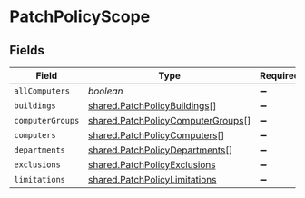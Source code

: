 # PatchPolicyScope


## Fields

| Field                                                                                         | Type                                                                                          | Required                                                                                      | Description                                                                                   |
| --------------------------------------------------------------------------------------------- | --------------------------------------------------------------------------------------------- | --------------------------------------------------------------------------------------------- | --------------------------------------------------------------------------------------------- |
| `allComputers`                                                                                | *boolean*                                                                                     | :heavy_minus_sign:                                                                            | N/A                                                                                           |
| `buildings`                                                                                   | [shared.PatchPolicyBuildings](../../../sdk/models/shared/patchpolicybuildings.md)[]           | :heavy_minus_sign:                                                                            | N/A                                                                                           |
| `computerGroups`                                                                              | [shared.PatchPolicyComputerGroups](../../../sdk/models/shared/patchpolicycomputergroups.md)[] | :heavy_minus_sign:                                                                            | N/A                                                                                           |
| `computers`                                                                                   | [shared.PatchPolicyComputers](../../../sdk/models/shared/patchpolicycomputers.md)[]           | :heavy_minus_sign:                                                                            | N/A                                                                                           |
| `departments`                                                                                 | [shared.PatchPolicyDepartments](../../../sdk/models/shared/patchpolicydepartments.md)[]       | :heavy_minus_sign:                                                                            | N/A                                                                                           |
| `exclusions`                                                                                  | [shared.PatchPolicyExclusions](../../../sdk/models/shared/patchpolicyexclusions.md)           | :heavy_minus_sign:                                                                            | N/A                                                                                           |
| `limitations`                                                                                 | [shared.PatchPolicyLimitations](../../../sdk/models/shared/patchpolicylimitations.md)         | :heavy_minus_sign:                                                                            | N/A                                                                                           |